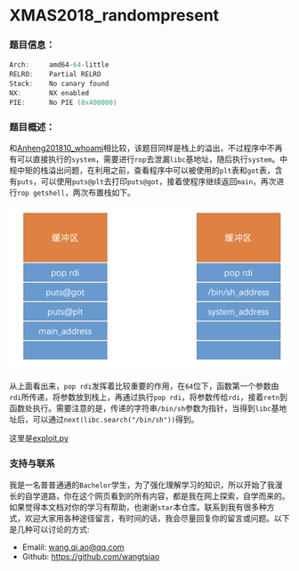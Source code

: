 # XMAS2018_randompresent

### 题目信息：

```c
Arch:     amd64-64-little
RELRO:    Partial RELRO
Stack:    No canary found
NX:       NX enabled
PIE:      No PIE (0x400000)
```

### 题目概述：

和[Anheng201810_whoami](./Anheng201810_whoami)相比较，该题目同样是栈上的溢出，不过程序中不再有可以直接执行的`system`，需要进行`rop`去泄漏`libc`基地址，随后执行`system`。中规中矩的栈溢出问题，在利用之前，查看程序中可以被使用的`plt`表和`got`表，含有`puts`，可以使用`puts@plt`去打印`puts@got`，接着使程序继续返回`main`，再次进行`rop getshell`，两次布置栈如下。

![image-20201112152641450](readme.assets/image-20201112152641450.png)

从上面看出来，`pop rdi`发挥着比较重要的作用，在`64`位下，函数第一个参数由`rdi`所传递，将参数放到栈上，再通过执行`pop rdi`，将参数传给`rdi`，接着`retn`到函数处执行。需要注意的是，传递的字符串`/bin/sh`参数为指针，当得到`libc`基地址后，可以通过`next(libc.search("/bin/sh"))`得到。

这里是[exploit.py](./exp.py)

### 支持与联系

我是一名普普通通的`Bachelor`学生，为了强化理解学习的知识，所以开始了我漫长的自学道路，你在这个网页看到的所有内容，都是我在网上探索，自学而来的。如果觉得本文档对你的学习有帮助，也谢谢`star`本仓库。联系到我有很多种方式，欢迎大家用各种途径留言，有时间的话，我会尽量回复你的留言或问题。以下是几种可以讨论的方式:

- Emalil: wang.qi.ao@qq.com
- Github: https://github.com/wangtsiao